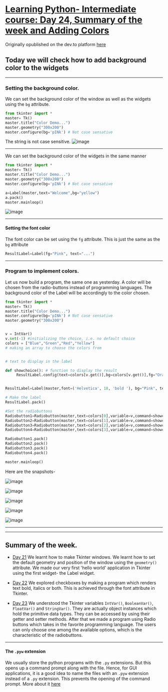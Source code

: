 # [Learning Python- Intermediate course: Day 24, Summary of the week and Adding Colors](https://dev.to/aatmaj/learning-python-intermediate-course-day-24-summary-of-the-week-and-adding-colors-238g)

Originally opublished on the dev.to platform [here](https://dev.to/aatmaj/learning-python-intermediate-course-day-24-summary-of-the-week-and-adding-colors-238g)

## Today we will check how to add background color to the widgets

---

### Setting the background color.

We can set the background color of the window as well as the widgets using the `bg` attribute.

```python
from tkinter import *
master= Tk()
master.title("Color Demo...")
master.geometry("300x200")
master.configure(bg='pINk') # Not case sensative


```

The string is not case sensitive.
![image](https://dev-to-uploads.s3.amazonaws.com/uploads/articles/t2s1o89y1k9kcnowzpqe.png)

---

We can set the background color of the widgets in the same manner

```python
from tkinter import *
master= Tk()
master.title("Color Demo...")
master.geometry("300x200")
master.configure(bg='pINk') # Not case sensative

a=Label(master,text="Welcome",bg="yellow")
a.pack()
master.mainloop()

```

![image](https://dev-to-uploads.s3.amazonaws.com/uploads/articles/4r5uk0mlcspozn56ahm7.png)

---

#### Setting the font color

The font color can be set using the `fg` attribute. This is just the same as the `bg` attribute

```python
ResultLabel=Label(fg="Pink", text="...")
```

---

### Program to implement colors.

Let us now build a program, the same one as yesterday. A color will be chosen from the radio-buttons instead of programming languages. The background color of the Label will be accordingly to the color chosen.

```python
from tkinter import *
master= Tk()
master.title("Color Demo...")
master.configure(bg='pINk') # Not case sensative
master.geometry("300x200")


v = IntVar()
v.set(-1) #initializing the choice, i.e. no default choice
colors = ["Blue","Green","Red","Yellow"]
# making an array to choose the colors from


# text to display in the label

def showchoice(): # function to display the result
     ResultLabel.config(text=colors[v.get()],bg=colors[v.get()],fg="Orange") # set the font color to Orange.


ResultLabel=Label(master,font=('Helvetica', 18, 'bold '), bg="Pink", text="...")

# Make the label
ResultLabel.pack()

#Set the radiobuttons
Radiobutton1=Radiobutton(master,text=colors[0],variable=v,command=showchoice, fg=colors[0], bg="Pink", value=0)
Radiobutton2=Radiobutton(master,text=colors[1],variable=v,command=showchoice, fg=colors[1], bg="Pink", value=1)
Radiobutton3=Radiobutton(master,text=colors[2],variable=v,command=showchoice, fg=colors[2], bg="Pink", value=2)
Radiobutton4=Radiobutton(master,text=colors[3],variable=v,command=showchoice, fg=colors[3], bg="Pink", value=3)

Radiobutton1.pack()
Radiobutton2.pack()
Radiobutton3.pack()
Radiobutton4.pack()

master.mainloop()

```

Here are the snapshots-

![image](https://dev-to-uploads.s3.amazonaws.com/uploads/articles/893a43wxrxdx5wgxol48.png)

![image](https://dev-to-uploads.s3.amazonaws.com/uploads/articles/rfc81elm0m2ooxqcnuqp.png)

![image](https://dev-to-uploads.s3.amazonaws.com/uploads/articles/j1ua23atexoj7siu2yie.png)

![image](https://dev-to-uploads.s3.amazonaws.com/uploads/articles/1kc8gpq6awhbgysyejug.png)

![image](https://dev-to-uploads.s3.amazonaws.com/uploads/articles/z7uara8irpg50cz2gt5d.png)

---

---

## Summary of the week.

- [Day 21](https://dev.to/aatmaj/learning-python-intermediate-course-day-21-hello-world-in-tkinter-g1n) We learnt how to make Tkinter windows. We learnt how to set the default geometry and position of the window using the `geometry()` attribute. We made our very first 'hello world' application in Tkinter using the first widget- the Label widget.

- [Day 22](https://dev.to/aatmaj/learning-python-intermediate-course-day-22-bold-or-italics-19hg) We explored checkboxes by making a program which renders text bold, italics or both. This is achieved through the font attribute in Tkinter.

- [Day 23](https://dev.to/aatmaj/learning-python-intermediate-course-day-23-intvar-and-radio-buttons-164k) We understood the Tkinter variables `IntVar()`, `BooleanVar()`, `FloatVar()` and `StringVar()`. They are actually object instances which hold the primitive data types. They can be accessed by using their getter and setter methods. After that we made a program using Radio buttons which takes in the favorite programming language. The users can only choose one among the available options, which is the characteristic of the radiobuttons.

---

#### The `.pyw` extension

We usually store the python programs with the `.py` extensions. But this opens up a command prompt along with the file. Hence, for GUI applications, it is a good idea to name the files with an `.pyw` extension instead of a `.py` extension. This prevents the opening of the command prompt.
More about it [here](https://stackoverflow.com/questions/34739315/pyw-files-in-python-program)
